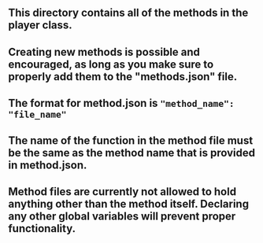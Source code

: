 
## This directory contains all of the methods in the player class.

## Creating new methods is possible and encouraged, as long as you make sure to properly add them to the "methods.json" file.

## The format for method.json is `"method_name": "file_name"`

## The name of the function in the method file must be the same as the method name that is provided in method.json.

## Method files are currently not allowed to hold anything other than the method itself. Declaring any other global variables will prevent proper functionality.